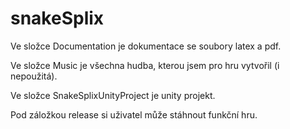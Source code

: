 # snakeSplix
Ve složce Documentation je dokumentace se soubory latex a pdf.

Ve složce Music je všechna hudba, kterou jsem pro hru vytvořil (i nepoužitá).

Ve složce SnakeSplixUnityProject je unity projekt.

Pod záložkou release si uživatel může stáhnout funkční hru.